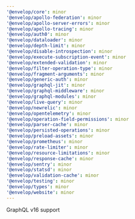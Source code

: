 ```yaml
---
'@envelop/core': minor
'@envelop/apollo-federation': minor
'@envelop/apollo-server-errors': minor
'@envelop/apollo-tracing': minor
'@envelop/auth0': minor
'@envelop/dataloader': minor
'@envelop/depth-limit': minor
'@envelop/disable-introspection': minor
'@envelop/execute-subscription-event': minor
'@envelop/extended-validation': minor
'@envelop/filter-operation-type': minor
'@envelop/fragment-arguments': minor
'@envelop/generic-auth': minor
'@envelop/graphql-jit': minor
'@envelop/graphql-middleware': minor
'@envelop/graphql-modules': minor
'@envelop/live-query': minor
'@envelop/newrelic': minor
'@envelop/opentelemetry': minor
'@envelop/operation-field-permissions': minor
'@envelop/parser-cache': minor
'@envelop/persisted-operations': minor
'@envelop/preload-assets': minor
'@envelop/prometheus': minor
'@envelop/rate-limiter': minor
'@envelop/resource-limitations': minor
'@envelop/response-cache': minor
'@envelop/sentry': minor
'@envelop/statsd': minor
'@envelop/validation-cache': minor
'@envelop/testing': minor
'@envelop/types': minor
'@envelop/website': minor
---
```


GraphQL v16 support
